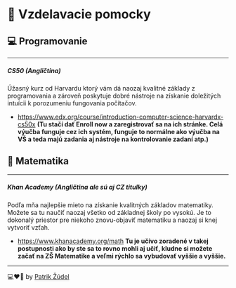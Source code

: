 # 📖 Vzdelavacie pomocky

## 💻 Programovanie
_________
##### CS50 (Angličtina)
Úžasný kurz od Harvardu ktorý vám dá naozaj kvalitné základy z programovania a zároveň poskytuje dobré nástroje na získanie doležitých intuícii k porozumeniu fungovania počítačov.
* https://www.edx.org/course/introduction-computer-science-harvardx-cs50x
 **(Tu stačí dať Enroll now a zaregistrovať sa na ich stránke. Celá výučba funguje cez ich systém, funguje to normálne ako výučba na VŠ a teda majú zadania aj nástroje na kontrolovanie zadaní atp.)**

## 📘 Matematika
____
##### Khan Academy (Angličtina ale sú aj CZ titulky)
Podľa mňa najlepšie mieto na získanie kvalitných základov matematiky. Možete sa tu naučiť naozaj všetko od základnej školy po vysokú. Je to dokonalý priestor pre niekoho znovu-objaviť matematiku a naozaj si knej vytvoriť vzťah.
* https://www.khanacademy.org/math
 **Tu je učivo zoradené v takej postupnosti ako by ste sa to rovno mohli aj učiť, kludne si možete začať na ZŠ Matematike a veľmi rýchlo sa vybudovať vyššie a vyššie.**

---

💻❤🍲 by [Patrik Žúdel](https://twitter.com/PatrikZero)
